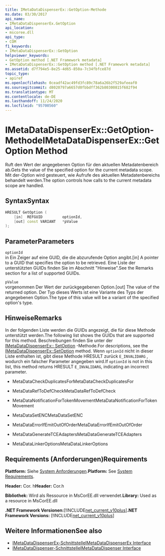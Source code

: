 ```yaml
---
title: IMetaDataDispenserEx::GetOption-Methode
ms.date: 03/30/2017
api_name:
- IMetaDataDispenserEx.GetOption
api_location:
- mscoree.dll
api_type:
- COM
f1_keywords:
- IMetaDataDispenserEx::GetOption
helpviewer_keywords:
- GetOption method [.NET Framework metadata]
- IMetaDataDispenserEx::GetOption method [.NET Framework metadata]
ms.assetid: d7f794e5-8e25-4d65-850a-7c34fbfce87d
topic_type:
- apiref
ms.openlocfilehash: 0ceadf42ac49fd3fc89c78a6a26b2f529afeeaf0
ms.sourcegitcommit: d8020797a6657d0fbbdff362b80300815f682f94
ms.translationtype: MT
ms.contentlocale: de-DE
ms.lasthandoff: 11/24/2020
ms.locfileid: "95700560"
---
```

# <a name="imetadatadispenserexgetoption-method"></a><span data-ttu-id="38ff2-102">IMetaDataDispenserEx::GetOption-Methode</span><span class="sxs-lookup"><span data-stu-id="38ff2-102">IMetaDataDispenserEx::GetOption Method</span></span>

<span data-ttu-id="38ff2-103">Ruft den Wert der angegebenen Option für den aktuellen Metadatenbereich ab.</span><span class="sxs-lookup"><span data-stu-id="38ff2-103">Gets the value of the specified option for the current metadata scope.</span></span> <span data-ttu-id="38ff2-104">Mit der-Option wird gesteuert, wie Aufrufe des aktuellen Metadatenbereichs behandelt werden.</span><span class="sxs-lookup"><span data-stu-id="38ff2-104">The option controls how calls to the current metadata scope are handled.</span></span>  
  
## <a name="syntax"></a><span data-ttu-id="38ff2-105">Syntax</span><span class="sxs-lookup"><span data-stu-id="38ff2-105">Syntax</span></span>  
  
```cpp  
HRESULT GetOption (  
    [in]  REFGUID         optionId,
    [out] const VARIANT   *pValue  
);  
```  
  
## <a name="parameters"></a><span data-ttu-id="38ff2-106">Parameter</span><span class="sxs-lookup"><span data-stu-id="38ff2-106">Parameters</span></span>  

 `optionId`  
 <span data-ttu-id="38ff2-107">in Ein Zeiger auf eine GUID, die die abzurufende Option angibt.</span><span class="sxs-lookup"><span data-stu-id="38ff2-107">[in] A pointer to a GUID that specifies the option to be retrieved.</span></span> <span data-ttu-id="38ff2-108">Eine Liste der unterstützten GUIDs finden Sie im Abschnitt "Hinweise".</span><span class="sxs-lookup"><span data-stu-id="38ff2-108">See the Remarks section for a list of supported GUIDs.</span></span>  
  
 `pValue`  
 <span data-ttu-id="38ff2-109">vorgenommen Der Wert der zurückgegebenen Option.</span><span class="sxs-lookup"><span data-stu-id="38ff2-109">[out] The value of the returned option.</span></span> <span data-ttu-id="38ff2-110">Der Typ dieses Werts ist eine Variante des Typs der angegebenen Option.</span><span class="sxs-lookup"><span data-stu-id="38ff2-110">The type of this value will be a variant of the specified option's type.</span></span>  
  
## <a name="remarks"></a><span data-ttu-id="38ff2-111">Hinweise</span><span class="sxs-lookup"><span data-stu-id="38ff2-111">Remarks</span></span>  

 <span data-ttu-id="38ff2-112">In der folgenden Liste werden die GUIDs angezeigt, die für diese Methode unterstützt werden.</span><span class="sxs-lookup"><span data-stu-id="38ff2-112">The following list shows the GUIDs that are supported for this method.</span></span> <span data-ttu-id="38ff2-113">Beschreibungen finden Sie unter der [IMetaDataDispenserEx:: SetOption](imetadatadispenserex-setoption-method.md) -Methode.</span><span class="sxs-lookup"><span data-stu-id="38ff2-113">For descriptions, see the [IMetaDataDispenserEx::SetOption](imetadatadispenserex-setoption-method.md) method.</span></span> <span data-ttu-id="38ff2-114">Wenn `optionId` nicht in dieser Liste enthalten ist, gibt diese Methode HRESULT zurück `E_INVALIDARG` , wodurch ein falscher Parameter angegeben wird.</span><span class="sxs-lookup"><span data-stu-id="38ff2-114">If `optionId` is not in this list, this method returns HRESULT `E_INVALIDARG`, indicating an incorrect parameter.</span></span>  
  
- <span data-ttu-id="38ff2-115">MetaDataCheckDuplicatesFor</span><span class="sxs-lookup"><span data-stu-id="38ff2-115">MetaDataCheckDuplicatesFor</span></span>  
  
- <span data-ttu-id="38ff2-116">MetaDataRefToDefCheck</span><span class="sxs-lookup"><span data-stu-id="38ff2-116">MetaDataRefToDefCheck</span></span>  
  
- <span data-ttu-id="38ff2-117">MetaDataNotificationForTokenMovement</span><span class="sxs-lookup"><span data-stu-id="38ff2-117">MetaDataNotificationForTokenMovement</span></span>  
  
- <span data-ttu-id="38ff2-118">MetaDataSetENC</span><span class="sxs-lookup"><span data-stu-id="38ff2-118">MetaDataSetENC</span></span>  
  
- <span data-ttu-id="38ff2-119">MetaDataErrorIfEmitOutOfOrder</span><span class="sxs-lookup"><span data-stu-id="38ff2-119">MetaDataErrorIfEmitOutOfOrder</span></span>  
  
- <span data-ttu-id="38ff2-120">MetaDataGenerateTCEAdapters</span><span class="sxs-lookup"><span data-stu-id="38ff2-120">MetaDataGenerateTCEAdapters</span></span>  
  
- <span data-ttu-id="38ff2-121">MetaDataLinkerOptions</span><span class="sxs-lookup"><span data-stu-id="38ff2-121">MetaDataLinkerOptions</span></span>  
  
## <a name="requirements"></a><span data-ttu-id="38ff2-122">Requirements (Anforderungen)</span><span class="sxs-lookup"><span data-stu-id="38ff2-122">Requirements</span></span>  

 <span data-ttu-id="38ff2-123">**Plattform:** Siehe [System Anforderungen](../../get-started/system-requirements.md).</span><span class="sxs-lookup"><span data-stu-id="38ff2-123">**Platform:** See [System Requirements](../../get-started/system-requirements.md).</span></span>  
  
 <span data-ttu-id="38ff2-124">**Header:** Cor. h</span><span class="sxs-lookup"><span data-stu-id="38ff2-124">**Header:** Cor.h</span></span>  
  
 <span data-ttu-id="38ff2-125">**Bibliothek:** Wird als Ressource in MsCorEE.dll verwendet.</span><span class="sxs-lookup"><span data-stu-id="38ff2-125">**Library:** Used as a resource in MsCorEE.dll</span></span>  
  
 <span data-ttu-id="38ff2-126">**.NET Framework Versionen:**[!INCLUDE[net_current_v10plus](../../../../includes/net-current-v10plus-md.md)]</span><span class="sxs-lookup"><span data-stu-id="38ff2-126">**.NET Framework Versions:** [!INCLUDE[net_current_v10plus](../../../../includes/net-current-v10plus-md.md)]</span></span>  
  
## <a name="see-also"></a><span data-ttu-id="38ff2-127">Weitere Informationen</span><span class="sxs-lookup"><span data-stu-id="38ff2-127">See also</span></span>

- [<span data-ttu-id="38ff2-128">IMetaDataDispenserEx-Schnittstelle</span><span class="sxs-lookup"><span data-stu-id="38ff2-128">IMetaDataDispenserEx Interface</span></span>](imetadatadispenserex-interface.md)
- [<span data-ttu-id="38ff2-129">IMetaDataDispenser-Schnittstelle</span><span class="sxs-lookup"><span data-stu-id="38ff2-129">IMetaDataDispenser Interface</span></span>](imetadatadispenser-interface.md)
